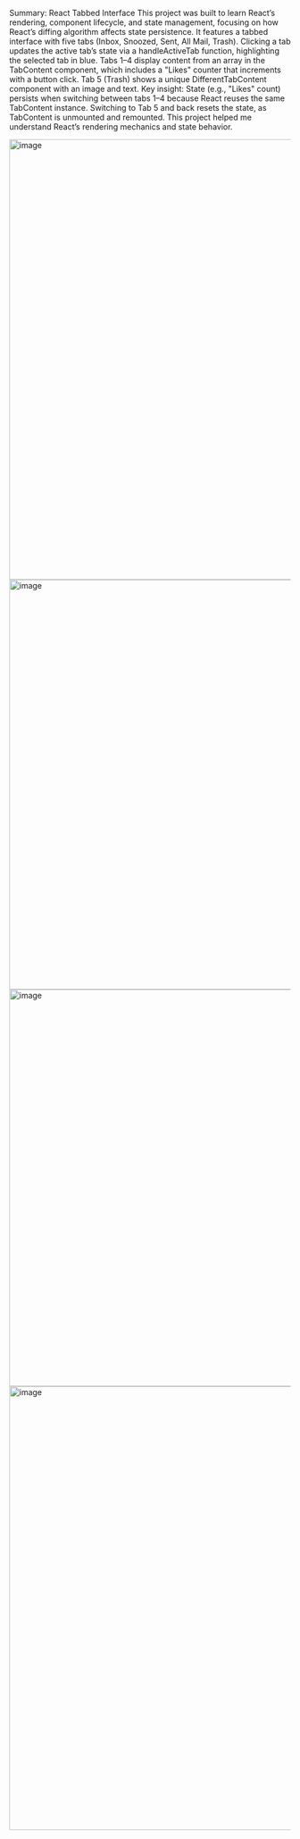 Summary: React Tabbed Interface
This project was built to learn React’s rendering, component lifecycle, and state management, focusing on how React’s diffing algorithm affects state persistence. It features a tabbed interface with five tabs (Inbox, Snoozed, Sent, All Mail, Trash). Clicking a tab updates the active tab’s state via a handleActiveTab function, highlighting the selected tab in blue. Tabs 1–4 display content from an array in the TabContent component, which includes a "Likes" counter that increments with a button click. Tab 5 (Trash) shows a unique DifferentTabContent component with an image and text.
Key insight: State (e.g., "Likes" count) persists when switching between tabs 1–4 because React reuses the same TabContent instance. Switching to Tab 5 and back resets the state, as TabContent is unmounted and remounted. This project helped me understand React’s rendering mechanics and state behavior.

<img width="1785" height="789" alt="image" src="https://github.com/user-attachments/assets/1ceaae95-37da-4f30-b23d-ca2525e001b8" />



<img width="1772" height="734" alt="image" src="https://github.com/user-attachments/assets/6db60d32-6d4b-4e3c-8b05-e36f6e85ef5e" />

<img width="1738" height="711" alt="image" src="https://github.com/user-attachments/assets/b0c4c7cc-d726-4f4f-a4c2-b2e7eee7eb01" />

<img width="1774" height="795" alt="image" src="https://github.com/user-attachments/assets/288aea31-3fbf-4b30-a60f-e8ed9cef4e99" />
